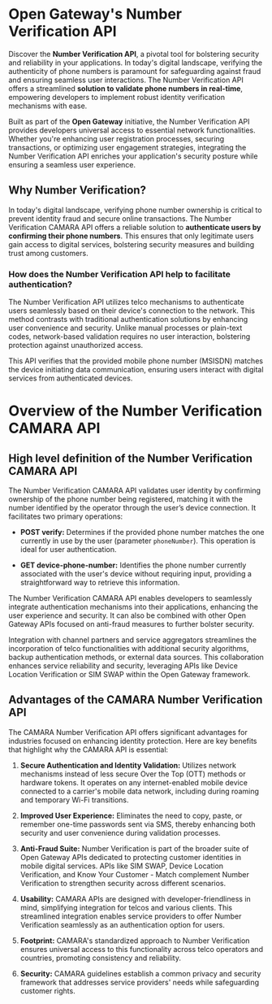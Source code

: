 # Open Gateway's Number Verification API

Discover the **Number Verification API**, a pivotal tool for bolstering security and reliability in your applications. In today's digital landscape, verifying the authenticity of phone numbers is paramount for safeguarding against fraud and ensuring seamless user interactions. The Number Verification API offers a streamlined **solution to validate phone numbers in real-time**, empowering developers to implement robust identity verification mechanisms with ease.

Built as part of the **Open Gateway** initiative, the Number Verification API provides developers universal access to essential network functionalities. Whether you're enhancing user registration processes, securing transactions, or optimizing user engagement strategies, integrating the Number Verification API enriches your application's security posture while ensuring a seamless user experience.

##  Why Number Verification?

In today's digital landscape, verifying phone number ownership is critical to prevent identity fraud and secure online transactions. The Number Verification CAMARA API offers a reliable solution to **authenticate users by confirming their phone numbers**. This ensures that only legitimate users gain access to digital services, bolstering security measures and building trust among customers.

### How does the Number Verification API help to facilitate authentication? 

The Number Verification API utilizes telco mechanisms to authenticate users seamlessly based on their device's connection to the network. This method contrasts with traditional authentication solutions by enhancing user convenience and security. Unlike manual processes or plain-text codes, network-based validation requires no user interaction, bolstering protection against unauthorized access.

This API verifies that the provided mobile phone number (MSISDN) matches the device initiating data communication, ensuring users interact with digital services from authenticated devices.

# Overview of the Number Verification CAMARA API

## High level definition of the Number Verification CAMARA API

The Number Verification CAMARA API validates user identity by confirming ownership of the phone number being registered, matching it with the number identified by the operator through the user’s device connection. It facilitates two primary operations:

- **POST verify:** Determines if the provided phone number matches the one currently in use by the user (parameter `phoneNumber`). This operation is ideal for user authentication.
  
- **GET device-phone-number:** Identifies the phone number currently associated with the user's device without requiring input, providing a straightforward way to retrieve this information.

The Number Verification CAMARA API enables developers to seamlessly integrate authentication mechanisms into their applications, enhancing the user experience and security. It can also be combined with other Open Gateway APIs focused on anti-fraud measures to further bolster security.

Integration with channel partners and service aggregators streamlines the incorporation of telco functionalities with additional security algorithms, backup authentication methods, or external data sources. This collaboration enhances service reliability and security, leveraging APIs like Device Location Verification or SIM SWAP within the Open Gateway framework.


## Advantages of the CAMARA Number Verification API

The CAMARA Number Verification API offers significant advantages for industries focused on enhancing identity protection. Here are key benefits that highlight why the CAMARA API is essential:

1. **Secure Authentication and Identity Validation:** Utilizes network mechanisms instead of less secure Over the Top (OTT) methods or hardware tokens. It operates on any internet-enabled mobile device connected to a carrier's mobile data network, including during roaming and temporary Wi-Fi transitions.

2. **Improved User Experience:** Eliminates the need to copy, paste, or remember one-time passwords sent via SMS, thereby enhancing both security and user convenience during validation processes.

3. **Anti-Fraud Suite:** Number Verification is part of the broader suite of Open Gateway APIs dedicated to protecting customer identities in mobile digital services. APIs like SIM SWAP, Device Location Verification, and Know Your Customer - Match complement Number Verification to strengthen security across different scenarios.

4. **Usability:** CAMARA APIs are designed with developer-friendliness in mind, simplifying integration for telcos and various clients. This streamlined integration enables service providers to offer Number Verification seamlessly as an authentication option for users.

5. **Footprint:** CAMARA's standardized approach to Number Verification ensures universal access to this functionality across telco operators and countries, promoting consistency and reliability.

6. **Security:** CAMARA guidelines establish a common privacy and security framework that addresses service providers' needs while safeguarding customer rights.


